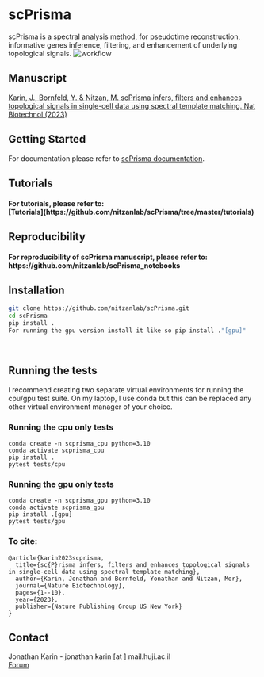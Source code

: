 # scPrisma
scPrisma is a spectral analysis method, for pseudotime reconstruction, informative genes inference, filtering, and enhancement of underlying topological signals.
![workflow](https://github.com/nitzanlab/scPrisma/blob/master/workflow.png?raw=true)

<!-- Manuscript -->
## Manuscript
[Karin, J., Bornfeld, Y. & Nitzan, M. scPrisma infers, filters and enhances topological signals in single-cell data using spectral template matching. Nat Biotechnol (2023)](https://www.nature.com/articles/s41587-023-01663-5)

<!-- GETTING STARTED -->
## Getting Started
For documentation please refer to [scPrisma documentation](https://scprisma.readthedocs.io/en/latest/).

<!-- Reproducibility -->
## Tutorials
<h4> For tutorials, please refer to:<br /> [Tutorials](https://github.com/nitzanlab/scPrisma/tree/master/tutorials)</h4>

<!-- Reproducibility -->
## Reproducibility
<h4> For reproducibility of scPrisma manuscript, please refer to:<br /> https://github.com/nitzanlab/scPrisma_notebooks</h4>

<!-- Installation -->
## Installation

```sh
git clone https://github.com/nitzanlab/scPrisma.git
cd scPrisma
pip install .
For running the gpu version install it like so pip install ."[gpu]"
```
<br />

<!-- Tests -->

## Running the tests

I recommend creating two separate virtual environments for running the cpu/gpu test suite. On my laptop, I use conda but this can be replaced any other virtual environment manager of your choice.

### Running the cpu only tests 

```
conda create -n scprisma_cpu python=3.10
conda activate scprisma_cpu
pip install .
pytest tests/cpu
```

### Running the gpu only tests 

```
conda create -n scprisma_gpu python=3.10
conda activate scprisma_gpu
pip install .[gpu]
pytest tests/gpu
```
### To cite:
```
@article{karin2023scprisma,
  title={sc{P}risma infers, filters and enhances topological signals in single-cell data using spectral template matching},
  author={Karin, Jonathan and Bornfeld, Yonathan and Nitzan, Mor},
  journal={Nature Biotechnology},
  pages={1--10},
  year={2023},
  publisher={Nature Publishing Group US New York}
}
```


<!-- CONTACT -->
## Contact
Jonathan Karin - jonathan.karin [at ] mail.huji.ac.il <br />
[Forum](https://github.com/nitzanlab/scPrisma/discussions)
